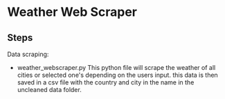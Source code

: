 Weather Web Scraper
=======

Steps 
-----------
Data scraping:

  * weather_webscraper.py
 This python file will scrape the weather of all cities or selected one's depending on the users input. this data is then saved in a csv file with the country and city in the name in the uncleaned data folder.
 